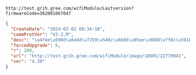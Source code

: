 `http://test.grih.gree.com/wifiModule/Lastversion?firmwareCode=362001067047`

```json
{
  "CreateDate": "2024-02-02 09:34:16",
  "commProtVer": "V3.2.M",
  "desc": "\u4fee\u590d\u84dd\u7259\u540c\u6b65\u95ee\u9898\uff0c\u5916\u6d4b\u95ee\u9898\u9a8c\u8bc1\u8bc4\u5ba1\u7248\u672c",
  "forcedUpgrade": 0,
  "r": 200,
  "url": "http://test.grih.gree.com/wifiModule/image/18901/22770941",
  "ver": "4.39"
}
```